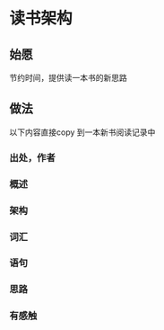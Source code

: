 # 读书架构

## 始愿

节约时间，提供读一本书的新思路

## 做法

以下内容直接copy 到一本新书阅读记录中

###  出处，作者

###  概述

### 架构

### 词汇

### 语句

### 思路



### 有感触

